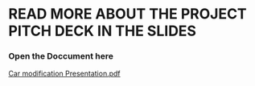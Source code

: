 # READ MORE ABOUT THE PROJECT PITCH DECK IN THE SLIDES
### Open the Doccument here 
[Car modification Presentation.pdf](https://github.com/user-attachments/files/17017917/Car.modification.Presentation.pdf)
